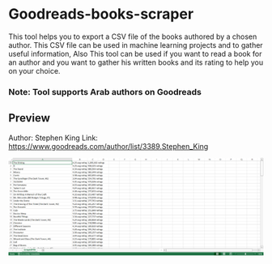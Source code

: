 # Goodreads-books-scraper

This tool helps you to export a CSV file of the books authored by a chosen author.
This CSV file can be used in machine learning projects and to gather useful information, Also This tool can be used if you want to read a book for an author and you want to gather his written books and its rating to help you on your choice.
### Note: Tool supports Arab authors on Goodreads

## Preview
Author: Stephen King
Link: https://www.goodreads.com/author/list/3389.Stephen_King

![Generated CSV File](https://github.com/MohamedMedhat21/Goodreads-books-scraper/blob/main/media/Screenshot%202022-04-16%20181231.png)
